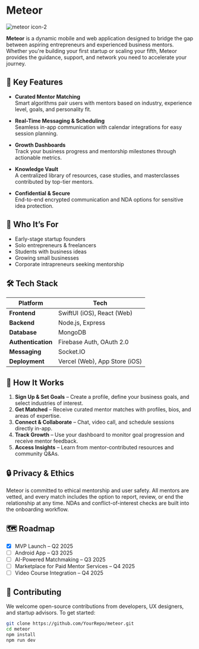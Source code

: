# Meteor
![meteor icon-2](https://github.com/user-attachments/assets/8449e82a-e871-4a5e-a615-313589360436)



**Meteor** is a dynamic mobile and web application designed to bridge the gap between aspiring entrepreneurs and experienced business mentors. Whether you're building your first startup or scaling your fifth, Meteor provides the guidance, support, and network you need to accelerate your journey.

## 🌟 Key Features

- **Curated Mentor Matching**  
  Smart algorithms pair users with mentors based on industry, experience level, goals, and personality fit.

- **Real-Time Messaging & Scheduling**  
  Seamless in-app communication with calendar integrations for easy session planning.

- **Growth Dashboards**  
  Track your business progress and mentorship milestones through actionable metrics.

- **Knowledge Vault**  
  A centralized library of resources, case studies, and masterclasses contributed by top-tier mentors.

- **Confidential & Secure**  
  End-to-end encrypted communication and NDA options for sensitive idea protection.

## 🎯 Who It’s For

- Early-stage startup founders  
- Solo entrepreneurs & freelancers  
- Students with business ideas  
- Growing small businesses  
- Corporate intrapreneurs seeking mentorship

## 🛠️ Tech Stack

| Platform        | Tech                          |
|----------------|-------------------------------|
| **Frontend**   | SwiftUI (iOS), React (Web)     |
| **Backend**    | Node.js, Express               |
| **Database**   | MongoDB                        |
| **Authentication** | Firebase Auth, OAuth 2.0     |
| **Messaging**  | Socket.IO                      |
| **Deployment** | Vercel (Web), App Store (iOS)  |

## 🧠 How It Works

1. **Sign Up & Set Goals** – Create a profile, define your business goals, and select industries of interest.
2. **Get Matched** – Receive curated mentor matches with profiles, bios, and areas of expertise.
3. **Connect & Collaborate** – Chat, video call, and schedule sessions directly in-app.
4. **Track Growth** – Use your dashboard to monitor goal progression and receive mentor feedback.
5. **Access Insights** – Learn from mentor-contributed resources and community Q&As.

## 🔒 Privacy & Ethics

Meteor is committed to ethical mentorship and user safety. All mentors are vetted, and every match includes the option to report, review, or end the relationship at any time. NDAs and conflict-of-interest checks are built into the onboarding workflow.

## 🗺️ Roadmap

- [x] MVP Launch – Q2 2025  
- [ ] Android App – Q3 2025  
- [ ] AI-Powered Matchmaking – Q3 2025  
- [ ] Marketplace for Paid Mentor Services – Q4 2025  
- [ ] Video Course Integration – Q4 2025

## 🤝 Contributing

We welcome open-source contributions from developers, UX designers, and startup advisors. To get started:

```bash
git clone https://github.com/YourRepo/meteor.git
cd meteor
npm install
npm run dev
```
